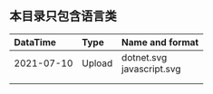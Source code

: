 ## 本目录只包含语言类

|DataTime |Type |Name and format  |
|:----|:----|:----|
| 2021-07-10|Upload|dotnet.svg <br> javascript.svg |
||||
||||
